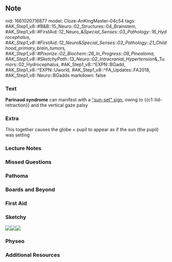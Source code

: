 ## Note
nid: 1661020716877
model: Cloze-AnKingMaster-04c54
tags: #AK_Step1_v8::#B&B::15_Neuro::02_Structures::04_Brainstem, #AK_Step1_v8::#FirstAid::12_Neuro_&_Special_Senses::03_Pathology::16_Hydrocephalus, #AK_Step1_v8::#FirstAid::12_Neuro_&_Special_Senses::03_Pathology::21_Childhood_primary_brain_tumors, #AK_Step1_v8::#Pixorize::02_Biochem::26_In_Progress::09_Pinealoma, #AK_Step1_v8::#SketchyPath::13_Neuro::02_Intracranial_Hypertension_&_Tumors::02_Hydrocephalus, #AK_Step1_v8::^EXPN::BGadd, #AK_Step1_v8::^EXPN::Uworld, #AK_Step1_v8::^FA_Updates::FA2018, #AK_Step1_v8::Neuro::BGadds
markdown: false

### Text
<b>Parinaud syndrome</b> can manifest with a <u>"sun-set" sign</u>,
owing to {{c1::lid-retraction}} and the vertical gaze palsy

### Extra
This together causes the globe + pupil to appear as if the sun (the pupil) was setting

### Lecture Notes


### Missed Questions


### Pathoma


### Boards and Beyond


### First Aid


### Sketchy
<img src="Paranaud%20syndrome_1566160514431.jpg"><img src= 
"Zoverall%20picture%20(92)_1566160514431.JPG"><img src=
"001984.jpg">

### Physeo


### Additional Resources

